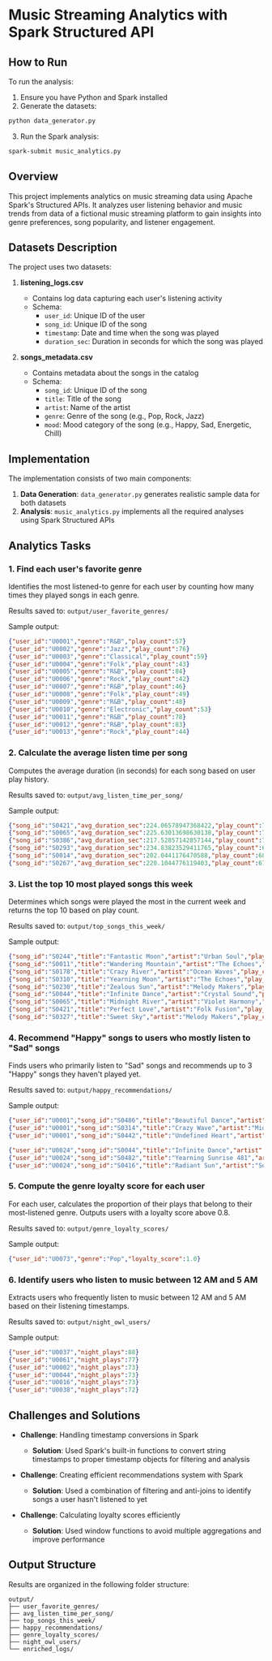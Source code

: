 # Music Streaming Analytics with Spark Structured API

## How to Run

To run the analysis:

1. Ensure you have Python and Spark installed
2. Generate the datasets:
```bash
python data_generator.py
```

3. Run the Spark analysis:
```bash
spark-submit music_analytics.py
```

## Overview
This project implements analytics on music streaming data using Apache Spark's Structured APIs. It analyzes user listening behavior and music trends from data of a fictional music streaming platform to gain insights into genre preferences, song popularity, and listener engagement.

## Datasets Description

The project uses two datasets:

1. **listening_logs.csv**
   - Contains log data capturing each user's listening activity
   - Schema:
     - `user_id`: Unique ID of the user
     - `song_id`: Unique ID of the song
     - `timestamp`: Date and time when the song was played
     - `duration_sec`: Duration in seconds for which the song was played

2. **songs_metadata.csv**
   - Contains metadata about the songs in the catalog
   - Schema:
     - `song_id`: Unique ID of the song
     - `title`: Title of the song
     - `artist`: Name of the artist
     - `genre`: Genre of the song (e.g., Pop, Rock, Jazz)
     - `mood`: Mood category of the song (e.g., Happy, Sad, Energetic, Chill)

## Implementation

The implementation consists of two main components:

1. **Data Generation**: `data_generator.py` generates realistic sample data for both datasets
2. **Analysis**: `music_analytics.py` implements all the required analyses using Spark Structured APIs

## Analytics Tasks

### 1. Find each user's favorite genre
Identifies the most listened-to genre for each user by counting how many times they played songs in each genre.

Results saved to: `output/user_favorite_genres/`

Sample output:
```json
{"user_id":"U0001","genre":"R&B","play_count":57}
{"user_id":"U0002","genre":"Jazz","play_count":76}
{"user_id":"U0003","genre":"Classical","play_count":59}
{"user_id":"U0004","genre":"Folk","play_count":43}
{"user_id":"U0005","genre":"R&B","play_count":84}
{"user_id":"U0006","genre":"Rock","play_count":42}
{"user_id":"U0007","genre":"R&B","play_count":46}
{"user_id":"U0008","genre":"Folk","play_count":49}
{"user_id":"U0009","genre":"R&B","play_count":48}
{"user_id":"U0010","genre":"Electronic","play_count":53}
{"user_id":"U0011","genre":"R&B","play_count":78}
{"user_id":"U0012","genre":"R&B","play_count":83}
{"user_id":"U0013","genre":"Rock","play_count":44}
```

### 2. Calculate the average listen time per song
Computes the average duration (in seconds) for each song based on user play history.

Results saved to: `output/avg_listen_time_per_song/`

Sample output:
```json
{"song_id":"S0421","avg_duration_sec":224.06578947368422,"play_count":76}
{"song_id":"S0065","avg_duration_sec":225.63013698630138,"play_count":73}
{"song_id":"S0386","avg_duration_sec":217.52857142857144,"play_count":70}
{"song_id":"S0293","avg_duration_sec":234.83823529411765,"play_count":68}
{"song_id":"S0014","avg_duration_sec":202.0441176470588,"play_count":68}
{"song_id":"S0267","avg_duration_sec":220.1044776119403,"play_count":67}
```

### 3. List the top 10 most played songs this week
Determines which songs were played the most in the current week and returns the top 10 based on play count.

Results saved to: `output/top_songs_this_week/`

Sample output:
```json
{"song_id":"S0244","title":"Fantastic Moon","artist":"Urban Soul","play_count":23}
{"song_id":"S0011","title":"Wandering Mountain","artist":"The Echoes","play_count":23}
{"song_id":"S0178","title":"Crazy River","artist":"Ocean Waves","play_count":22}
{"song_id":"S0310","title":"Yearning Moon","artist":"The Echoes","play_count":22}
{"song_id":"S0230","title":"Zealous Sun","artist":"Melody Makers","play_count":20}
{"song_id":"S0044","title":"Infinite Dance","artist":"Crystal Sound","play_count":20}
{"song_id":"S0065","title":"Midnight River","artist":"Violet Harmony","play_count":20}
{"song_id":"S0421","title":"Perfect Love","artist":"Folk Fusion","play_count":20}
{"song_id":"S0327","title":"Sweet Sky","artist":"Melody Makers","play_count":19}
```

### 4. Recommend "Happy" songs to users who mostly listen to "Sad" songs
Finds users who primarily listen to "Sad" songs and recommends up to 3 "Happy" songs they haven't played yet.

Results saved to: `output/happy_recommendations/`

Sample output:
```json
{"user_id":"U0001","song_id":"S0486","title":"Beautiful Dance","artist":"Neon Dreams"}
{"user_id":"U0001","song_id":"S0314","title":"Crazy Wave","artist":"Midnight Rhythm"}
{"user_id":"U0001","song_id":"S0442","title":"Undefined Heart","artist":"Folk Fusion"}

{"user_id":"U0024","song_id":"S0044","title":"Infinite Dance","artist":"Crystal Sound"}
{"user_id":"U0024","song_id":"S0482","title":"Yearning Sunrise 481","artist":"Melody Makers"}
{"user_id":"U0024","song_id":"S0416","title":"Radiant Sun","artist":"Sound Collective"}
```

### 5. Compute the genre loyalty score for each user
For each user, calculates the proportion of their plays that belong to their most-listened genre. Outputs users with a loyalty score above 0.8.

Results saved to: `output/genre_loyalty_scores/`

Sample output:
```json
{"user_id":"U0073","genre":"Pop","loyalty_score":1.0}
```

### 6. Identify users who listen to music between 12 AM and 5 AM
Extracts users who frequently listen to music between 12 AM and 5 AM based on their listening timestamps.

Results saved to: `output/night_owl_users/`

Sample output:
```json
{"user_id":"U0037","night_plays":88}
{"user_id":"U0061","night_plays":77}
{"user_id":"U0002","night_plays":73}
{"user_id":"U0044","night_plays":73}
{"user_id":"U0016","night_plays":73}
{"user_id":"U0038","night_plays":72}
```

## Challenges and Solutions

- **Challenge**: Handling timestamp conversions in Spark
  - **Solution**: Used Spark's built-in functions to convert string timestamps to proper timestamp objects for filtering and analysis

- **Challenge**: Creating efficient recommendations system with Spark
  - **Solution**: Used a combination of filtering and anti-joins to identify songs a user hasn't listened to yet

- **Challenge**: Calculating loyalty scores efficiently
  - **Solution**: Used window functions to avoid multiple aggregations and improve performance

## Output Structure

Results are organized in the following folder structure:

```
output/
├── user_favorite_genres/
├── avg_listen_time_per_song/
├── top_songs_this_week/
├── happy_recommendations/
├── genre_loyalty_scores/
├── night_owl_users/
└── enriched_logs/
```

